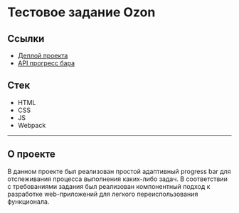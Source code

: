 # Тестовое задание Ozon
## Ссылки
- [Деплой проекта](https://ifeelonely.github.io/ozon-intern/)
- [API прогресс бара](https://github.com/ifeelonely/ozon-intern/blob/master/src/components/CircularProgressBar/CircularProgressBar.js#L39)
## Стек

- HTML
- CSS
- JS
- Webpack

---

## О проекте

В данном проекте был реализован простой адаптивный progress bar для отслеживания процесса выполнения каких-либо задач. В соответствии с требованиями задания был реализован компонентный подход к разработке web-приложений для легкого переиспользования функционала.
